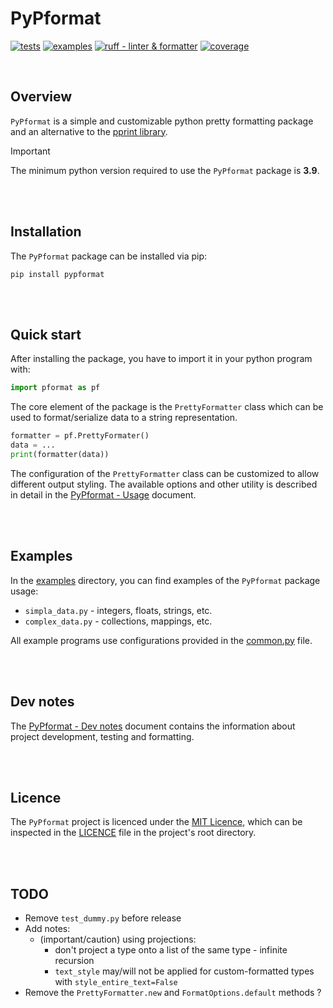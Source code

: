 # PyPformat

[![tests](https://github.com/SpectraL519/pypformat/actions/workflows/tests.yaml/badge.svg)](https://github.com/SpectraL519/pypformat/actions/workflows/tests)
[![examples](https://github.com/SpectraL519/pypformat/actions/workflows/examples.yaml/badge.svg)](https://github.com/SpectraL519/pypformat/actions/workflows/examples)
[![ruff - linter & formatter](https://github.com/SpectraL519/pypformat/actions/workflows/ruff.yaml/badge.svg)](https://github.com/SpectraL519/pypformat/actions/workflows/ruff)
[![coverage](https://img.shields.io/endpoint?url=https://gist.githubusercontent.com/SpectraL519/60ba7283e412ea91cd2db2b3b649003d/raw/pypf_covbadge.json)]()

<br />

## Overview

`PyPformat` is a simple and customizable python pretty formatting package and an alternative to the [pprint library](https://docs.python.org/3/library/pprint.html).

> [!IMPORTANT]
> The minimum python version required to use the `PyPformat` package is **3.9**.

<br />
<br />

## Installation

The `PyPformat` package can be installed via pip:

```shell
pip install pypformat
```

<br />
<br />

## Quick start

After installing the package, you have to import it in your python program with:

```python
import pformat as pf
```

The core element of the package is the `PrettyFormatter` class which can be used to format/serialize data to a string representation.

```python
formatter = pf.PrettyFormater()
data = ...
print(formatter(data))
```

The configuration of the `PrettyFormatter` class can be customized to allow different output styling. The available options and other utility is described in detail in the [PyPformat - Usage](/docs/usage.md) document.

<br />
<br />

## Examples

In the [examples](/examples/) directory, you can find examples of the `PyPformat` package usage:

- `simpla_data.py` - integers, floats, strings, etc.
- `complex_data.py` - collections, mappings, etc.

All example programs use configurations provided in the [common.py](/examples/common.py) file.

<br />
<br />

## Dev notes

The [PyPformat - Dev notes](/docs/dev_notes.md) document contains the information about project development, testing and formatting.

<br />
<br />

## Licence

The `PyPformat` project is licenced under the [MIT Licence](https://opensource.org/license/mit/), which can be inspected in the [LICENCE](/LICENSE) file in the project's root directory.

<br />
<br />

## TODO

- Remove `test_dummy.py` before release
- Add notes:
  - (important/caution) using projections:
    - don't project a type onto a list of the same type - infinite recursion
    - `text_style` may/will not be applied for custom-formatted types with `style_entire_text=False`
- Remove the `PrettyFormatter.new` and `FormatOptions.default` methods ?
